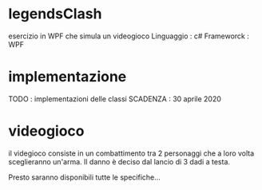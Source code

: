 # legendsClash
esercizio in WPF che simula un videogioco
Linguaggio : c#
Frameworck : WPF

# implementazione
TODO : implementazioni delle classi
SCADENZA : 30 aprile 2020

# videogioco
il videgioco consiste in un combattimento tra 2 personaggi che a loro volta sceglieranno un'arma.
Il danno è deciso dal lancio di 3 dadi a testa.

Presto saranno disponibili tutte le specifiche...
